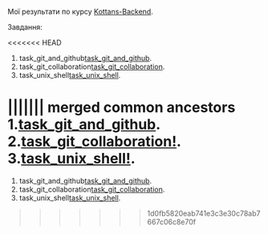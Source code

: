 Мої результати по курсу [Kottans-Backend](https://github.com/littleproger/kottans-backend).

Завдання:

<<<<<<< HEAD
1. task_git_and_github[task_git_and_github](https://github.com/littleproger/kottans-backend/tree/master/task_git_and_github).
2. task_git_collaboration[task_git_collaboration](https://github.com/littleproger/kottans-backend/tree/master/task_git_collaboration).
3. task_unix_shell[task_unix_shell](https://github.com/littleproger/kottans-backend/tree/master/task_unix_shell).

||||||| merged common ancestors
1.[task_git_and_github](https://github.com/littleproger/kottans-backend/tree/master/task_git_and_github).
2.[task_git_collaboration!](https://github.com/littleproger/kottans-backend/tree/master/task_git_collaboration).
3.[task_unix_shell!](https://github.com/littleproger/kottans-backend/tree/master/task_unix_shell).
=======
1. task_git_and_github[task_git_and_github](https://github.com/littleproger/kottans-backend/tree/master/task_git_and_github).
2. task_git_collaboration[task_git_collaboration](https://github.com/littleproger/kottans-backend/tree/master/task_git_collaboration).
3. task_unix_shell[task_unix_shell](https://github.com/littleproger/kottans-backend/tree/master/task_unix_shell).
>>>>>>> 1d0fb5820eab741e3c3e30c78ab7667c06c8e70f

